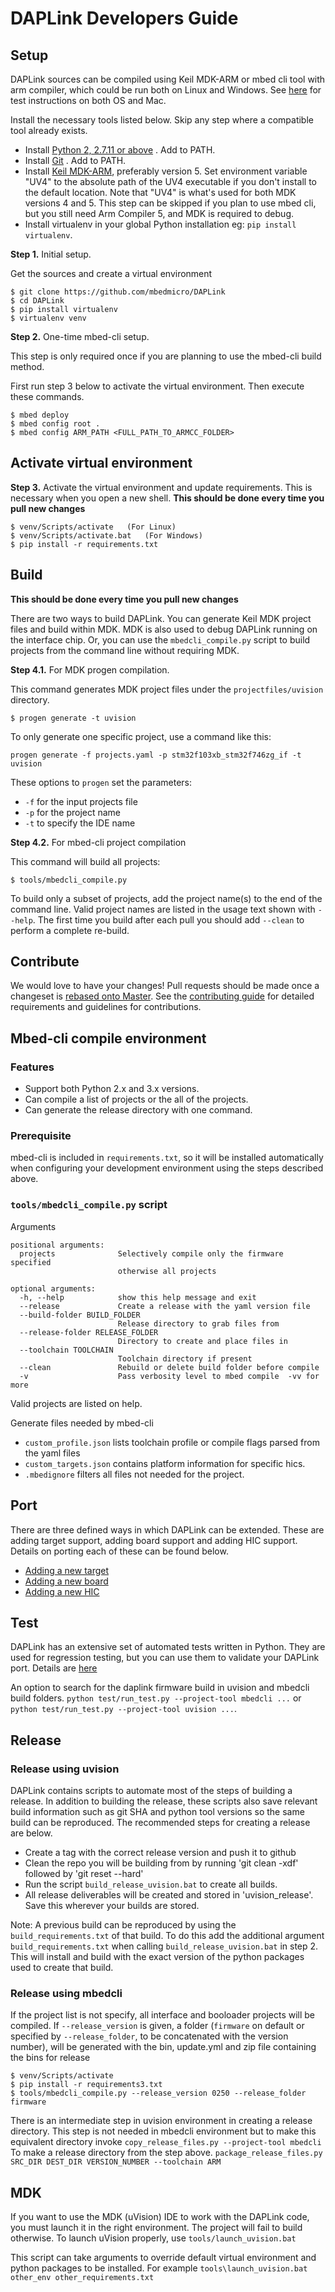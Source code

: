 # DAPLink Developers Guide

## Setup
DAPLink sources can be compiled using Keil MDK-ARM or mbed cli tool with arm compiler, which could be run both on Linux and Windows. See  [here](AUTOMATED_TESTS.md) for test instructions on both OS and Mac.

Install the necessary tools listed below. Skip any step where a compatible tool already exists.

* Install [Python 2, 2.7.11 or above](https://www.python.org/downloads/) . Add to PATH.
* Install [Git](https://git-scm.com/downloads) . Add to PATH.
* Install [Keil MDK-ARM](https://www.keil.com/download/product/), preferably version 5. Set environment variable "UV4" to
  the absolute path of the UV4 executable if you don't install to the default location. Note that "UV4" is what's used for
  both MDK versions 4 and 5. This step can be skipped if you plan to use mbed cli, but you still need Arm Compiler 5, and
  MDK is required to debug.
* Install virtualenv in your global Python installation eg: `pip install virtualenv`.


**Step 1.** Initial setup.

Get the sources and create a virtual environment

```
$ git clone https://github.com/mbedmicro/DAPLink
$ cd DAPLink
$ pip install virtualenv
$ virtualenv venv
```

**Step 2.** One-time mbed-cli setup.

This step is only required once if you are planning to use the mbed-cli build method.

First run step 3 below to activate the virtual environment. Then execute these commands.
```
$ mbed deploy
$ mbed config root .
$ mbed config ARM_PATH <FULL_PATH_TO_ARMCC_FOLDER>
```


## Activate virtual environment
**Step 3.** Activate the virtual environment and update requirements. This is necessary when you open a new shell. **This should be done every time you pull new changes**

```
$ venv/Scripts/activate   (For Linux)
$ venv/Scripts/activate.bat   (For Windows)
$ pip install -r requirements.txt
```


## Build
**This should be done every time you pull new changes**

There are two ways to build DAPLink. You can generate Keil MDK project files and build within MDK. MDK is also used to debug DAPLink running on the interface chip. Or, you can use the `mbedcli_compile.py` script to build projects from the command line without requiring MDK.


**Step 4.1.** For MDK progen compilation.

This command generates MDK project files under the `projectfiles/uvision` directory.
```
$ progen generate -t uvision
```

To only generate one specific project, use a command like this:
```
progen generate -f projects.yaml -p stm32f103xb_stm32f746zg_if -t uvision
```
These options to `progen` set the parameters:
- `-f` for the input projects file
- `-p` for the project name
- `-t` to specify the IDE name 


**Step 4.2.** For mbed-cli project compilation

This command will build all projects:
```
$ tools/mbedcli_compile.py
```

To build only a subset of projects, add the project name(s) to the end of the command line. Valid project names are listed
in the usage text shown with `--help`. The first time you build after each pull you should add `--clean` to perform a
complete re-build.

## Contribute
We would love to have your changes! Pull requests should be made once a changeset is [rebased onto Master](https://www.atlassian.com/git/tutorials/merging-vs-rebasing/workflow-walkthrough). See the [contributing guide](../CONTRIBUTING.md) for detailed requirements and guidelines for contributions.

## Mbed-cli compile environment

### Features
- Support both Python 2.x and 3.x versions.
- Can compile a list of projects or the all of the projects.
- Can generate the release directory with one command.

### Prerequisite
mbed-cli is included in `requirements.txt`, so it will be installed automatically when configuring
your development environment using the steps described above.

### `tools/mbedcli_compile.py` script
Arguments
```
positional arguments:
  projects              Selectively compile only the firmware specified
                        otherwise all projects

optional arguments:
  -h, --help            show this help message and exit
  --release             Create a release with the yaml version file
  --build-folder BUILD_FOLDER
                        Release directory to grab files from
  --release-folder RELEASE_FOLDER
                        Directory to create and place files in
  --toolchain TOOLCHAIN
                        Toolchain directory if present
  --clean               Rebuild or delete build folder before compile
  -v                    Pass verbosity level to mbed compile  -vv for more
```
Valid projects are listed on help.

Generate files needed by mbed-cli
* `custom_profile.json` lists toolchain profile or compile flags parsed from the yaml files
* `custom_targets.json` contains platform information for specific hics.
* `.mbedignore` filters all files not needed for the project.

## Port
There are three defined ways in which DAPLink can be extended. These are adding target support, adding board support and adding HIC support. Details on porting each of these can be found below.

* [Adding a new target](PORT_TARGET_FAMILY.md)
* [Adding a new board](PORT_BOARD.md)
* [Adding a new HIC](PORT_HIC.md)


## Test
DAPLink has an extensive set of automated tests written in Python. They are used for regression testing, but you can use them to validate your DAPLink port. Details are [here](AUTOMATED_TESTS.md)

An option to search for the daplink firmware build in uvision and mbedcli build folders.
`python test/run_test.py --project-tool mbedcli ...` or `python test/run_test.py --project-tool uvision ...`.

## Release

### Release using uvision

DAPLink contains scripts to automate most of the steps of building a release. In addition to building the release, these scripts also save relevant build information such as git SHA and python tool versions so the same build can be reproduced. The recommended steps for creating a release are below.

* Create a tag with the correct release version and push it to github
* Clean the repo you will be building from by running 'git clean -xdf' followed by 'git reset --hard'
* Run the script ``build_release_uvision.bat`` to create all builds.
* All release deliverables will be created and stored in 'uvision_release'. Save this wherever your builds are stored.

Note: A previous build can be reproduced by using the ``build_requirements.txt`` of that build.
To do this add the additional argument ``build_requirements.txt`` when calling ``build_release_uvision.bat`` in step 2.
This will install and build with the exact version of the python packages used to create that build.

### Release using mbedcli

If the project list is not specify, all interface and booloader projects will be compiled. If `--release_version` is given, a folder (`firmware` on default or specified by `--release_folder`, to be concatenated with the version number), will be generated with the bin, update.yml and zip file containing the bins for release
```
$ venv/Scripts/activate
$ pip install -r requirements3.txt
$ tools/mbedcli_compile.py --release_version 0250 --release_folder firmware
```

There is an intermediate step in uvision environment in creating a release directory. This step is not needed in mbedcli environment but to make this equivalent directory invoke
`copy_release_files.py --project-tool mbedcli`
To make a release directory from the step above.
`package_release_files.py SRC_DIR DEST_DIR VERSION_NUMBER --toolchain ARM`

## MDK
If you want to use the MDK (uVision) IDE to work with the DAPLink code, you must launch it in the right environment. The project will fail to build otherwise. To launch uVision properly, use ``tools/launch_uvision.bat``

This script can take arguments to override default virtual environment and python packages to be installed. For example `tools\launch_uvision.bat other_env other_requirements.txt`
